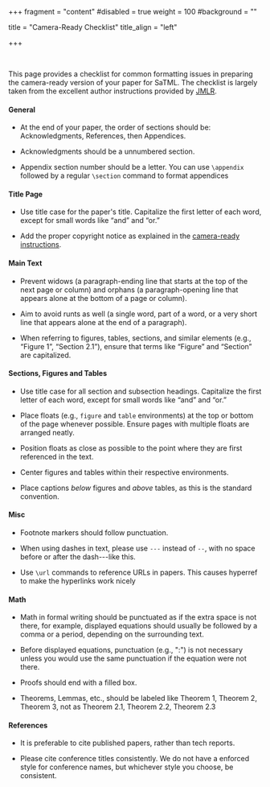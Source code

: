 +++ 
fragment = "content" 
#disabled = true 
weight = 100
#background = ""

title = "Camera-Ready Checklist" 
title_align = "left"

+++

<br/>

This page provides a checklist for common formatting issues in preparing the camera-ready version of your paper for SaTML. The checklist is largely taken from the excellent author instructions provided by [JMLR](https://www.jmlr.org/format/formatting-errors.html).  

#### General

- At the end of your paper, the order of sections should be: Acknowledgments, References, then Appendices.

- Acknowledgments should be a unnumbered section.

- Appendix section number should be a letter. You can use `\appendix` followed by a regular `\section` command to format appendices

#### Title Page

- Use title case for the paper's title. Capitalize the first letter of each word, except for small words like “and” and “or.”

- Add the proper copyright notice as explained in the [camera-ready instructions](../instructions/).

#### Main Text

- Prevent widows (a paragraph-ending line that starts at the top of the next page or column) and orphans (a paragraph-opening line that appears alone at the bottom of a page or column).

- Aim to avoid runts as well (a single word, part of a word, or a very short line that appears alone at the end of a paragraph).

- When referring to figures, tables, sections, and similar elements (e.g., “Figure 1”, “Section 2.1”), ensure that terms like “Figure” and “Section” are capitalized.

#### Sections, Figures and Tables

- Use title case for all section and subsection headings. Capitalize the first letter of each word, except for small words like “and” and “or.”

- Place floats (e.g., `figure` and `table` environments) at the top or bottom of the page whenever possible. Ensure pages with multiple floats are arranged neatly.

- Position floats as close as possible to the point where they are first referenced in the text.

- Center figures and tables within their respective environments.

- Place captions *below* figures and *above* tables, as this is the standard convention.

#### Misc

- Footnote markers should follow punctuation.

- When using dashes in text, please use `---` instead of `--`, with no space before or after the dash---like this.

- Use `\url` commands to reference URLs in papers. This causes hyperref to make the hyperlinks work nicely

#### Math

- Math in formal writing should be punctuated as if the extra space is not there, for example, displayed equations should usually be followed by a comma or a period, depending on the surrounding text.

- Before displayed equations, punctuation (e.g., ":") is not necessary unless you would use the same punctuation if the equation were not there.

- Proofs should end with a filled box.

- Theorems, Lemmas, etc., should be labeled like Theorem 1, Theorem 2, Theorem 3, not as Theorem 2.1, Theorem 2.2, Theorem 2.3

#### References

- It is preferable to cite published papers, rather than tech reports.

- Please cite conference titles consistently. We do not have a enforced style for conference names, but whichever style you choose, be consistent.

